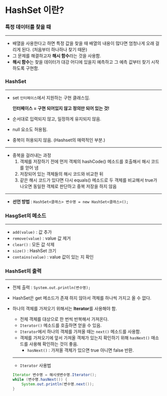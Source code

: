 # HashSet 이란?
### 특정 데이터를 찾을 때

---

- 배열을 사용한다고 하면 특정 값을 찾을 때 배열의 내용이 많다면 엄청나게 오래 걸리게 된다. (처음부터 하나하나 찾기 때문)
- 그 문제를 해결하고자 **해시 함수**라는 것을 사용함.
- **해시 함수**는 찾을 데이터가 대강 어디에 있을지 예측하고 그 예측 값부터 찾기 시작하도록 구현함.


### HashSet

---

- set `인터페이스`에서 지원하는 구현 클래스임.
    
  
  **인터페이스 = 구현 되어있지 않고 정의만 되어 있는 것!**
    
- 순서대로 입력되지 않고, 일정하게 유지되지 않음.
- null 요소도 허용됨.
- 중복이 허용되지 않음. (Hashset의 매력적인 부분.)

---

- 중복을 걸러내는 과정
    1. 객체를 저장하기 전에 먼저 객체의 hashCode() 메소드를 호출해서 해시 코드를 얻어 냄
    2. 저장되어 있는 객체들의 해시 코드와 비교한 뒤
    3. 같은 해시 코드가 있다면 다시 equals() 메소드로 두 객체를 비교해서 true가 나오면 동일한 객체로 판단하고 중복 저장을 하지 않음
---

- **선언 방법** : `HashSet<클래스> 변수명 = new HashSet<클래스>();`

### HasgSet의 메소드
---

- `add(value)` : 값 추가
- `remove(value)` : value 값 제거
- `clear()` : 모든 값 삭제
- `size()` : HashSet 크기
- `contains(value)` : value 값이 있는 지 확인

### HashSet의 출력
---
- 전체 출력 : `System.out.println(변수명);`
- HashSet은 get 메소드가 존재 하지 않아서 객체를 하나씩 가지고 올 수 없다.
- 하나의 객체를 가져오기 위해서는 **Iterator**를 사용해야 함.
    - 전체 객체를 대상으로 한 번씩 반복해서 가져온다.
    - `Iterator()` 메소드를 호출하면 얻을 수 있음.
    - `Iterator`에서 하나의 객체를 가져올 때는 `next()` 메소드를 사용함.
    - 객체를 가져오기에 앞서 가져올 객체가 있는지 확인하기 위해 `hasNext()` 매소드를 사용해 확인하는 것이 좋음.
        - `hasNext()` : 가져올 객체가 있으면 true 아니면 false 반환.
    
    ---
    
    - `Iterator` 사용법

    
    ```java
    Iterator 변수명 = 해시셋변수명.Iterator();
    while (변수명.hasNext()) {
    	System.out.println(변수명.next());
    }
    ```

